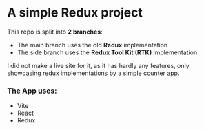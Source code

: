 # A simple Redux project

This repo is split into **2 branches**:
- The main branch uses the old **Redux** implementation
- The side branch uses the **Redux Tool Kit (RTK)** implementation

I did not make a live site for it, as it has hardly any features, only showcasing redux implementations by a simple counter app.

### The App uses:
- Vite
- React
- Redux
